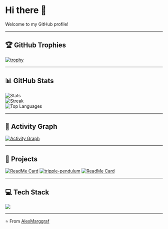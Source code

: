 # Hi there 👋  

Welcome to my GitHub profile!  

---

## 🏆 GitHub Trophies
[![trophy](https://github-profile-trophy.vercel.app/?username=ryo-ma&theme=onedark)](https://github.com/ryo-ma/github-profile-trophy)

---

## 📊 GitHub Stats
![Stats](https://github-readme-stats.vercel.app/api?username=AlexMarggraf&show_icons=true&theme=tokyonight)  
![Streak](https://streak-stats.demolab.com?user=AlexMarggraf&theme=tokyonight&date_format=M%20j%5B,%20Y%5D)  
![Top Languages](https://github-readme-stats.vercel.app/api/top-langs/?username=AlexMarggraf&layout=compact&theme=tokyonight)

---

## 🌱 Activity Graph
[![Activity Graph](https://github-readme-activity-graph.vercel.app/graph?username=AlexMarggraf&theme=tokyo-night)](https://github.com/ashutosh00710/github-readme-activity-graph)

---

## 🚀 Projects

[![ReadMe Card](https://img.shields.io/badge/GitHub-Linux_Syscall_Tracer-blue?logo=github&style=for-the-badge)](https://github.com/p-vf/tracer-os-project)
[![tripple-pendulum](https://github-readme-stats.vercel.app/api/pin/?username=AlexMarggraf&repo=tripple-pendulum&theme=tokyonight)](https://github.com/AlexMarggraf/tripple-pendulum)
[![ReadMe Card](https://img.shields.io/badge/GitHub-ToCRDoT-blue?logo=github&style=for-the-badge)](https://github.com/istrefUka/ToCRDoT)  


---

## 💻 Tech Stack
<p>
  <img src="https://skillicons.dev/icons?i=html,css,js,ts,nodejs,python,java,c,matlab,docker,bash,git,latex" />
</p>

---

⭐️ From [AlexMarggraf](https://github.com/AlexMarggraf)

